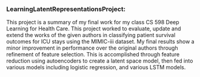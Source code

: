 ### LearningLatentRepresentationsProject:
This project is a summary of my final work for my class CS 598 Deep Learning for Health Care. This project worked to evaluate, update and extend the works of the given authors in classifying patient survival outcomes for ICU stays using the MIMIC-iii dataset. My final results show a minor improvement in performance over the original authors through refinement of feature selection. This is accomplished through
feature reduction using autoencoders to create a latent space model, then fed into various models including logistic regression, and various LSTM models.
